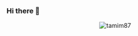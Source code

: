 ### Hi there 👋
<p align="center"> <img src="https://komarev.com/ghpvc/?username=tamim87&label=Profile%20views&color=0e75b6&style=flat" alt="tamim87" /> </p>

<!--
**tamim87/tamim87** is a ✨ _special_ ✨ repository because its `README.md` (this file) appears on your GitHub profile.



Here are some ideas to get you started:

- 🔭 I’m currently working on ...
- 🌱 I’m currently learning ...
- 👯 I’m looking to collaborate on ...
- 🤔 I’m looking for help with ...
- 💬 Ask me about ...
- 📫 How to reach me: ...
- 😄 Pronouns: ...
- ⚡ Fun fact: ...
-->
